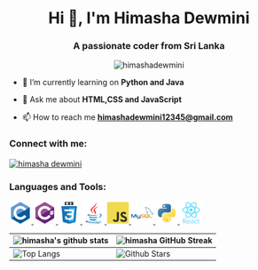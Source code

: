 <h1 align="center">Hi 👋, I'm Himasha Dewmini</h1>
<h3 align="center">A passionate coder from Sri Lanka</h3>

<p align="center"> <img src="https://komarev.com/ghpvc/?username=himashadewmini&label=Profile%20views&color=0e75b6&style=flat" alt="himashadewmini" /> </p>

- 🔭 I’m currently learning on **Python and Java**

- 💬 Ask me about **HTML,CSS and JavaScript**

- 📫 How to reach me **himashadewmini12345@gmail.com**

<h3 align="left">Connect with me:</h3>
<p align="left">
<a href="https://linkedin.com/in/himasha dewmini" target="blank"><img align="center" src="https://raw.githubusercontent.com/rahuldkjain/github-profile-readme-generator/master/src/images/icons/Social/linked-in-alt.svg" alt="himasha dewmini" height="30" width="40" /></a>
</p>

<h3 align="left">Languages and Tools:</h3>
<p align="left"> <a href="https://www.cprogramming.com/" target="_blank" rel="noreferrer"> <img src="https://raw.githubusercontent.com/devicons/devicon/master/icons/c/c-original.svg" alt="c" width="40" height="40"/> </a> <a href="https://www.w3schools.com/cs/" target="_blank" rel="noreferrer"> <img src="https://raw.githubusercontent.com/devicons/devicon/master/icons/csharp/csharp-original.svg" alt="csharp" width="40" height="40"/> </a> <a href="https://www.w3schools.com/css/" target="_blank" rel="noreferrer"> <img src="https://raw.githubusercontent.com/devicons/devicon/master/icons/css3/css3-original-wordmark.svg" alt="css3" width="40" height="40"/> </a> <a href="https://www.java.com" target="_blank" rel="noreferrer"> <img src="https://raw.githubusercontent.com/devicons/devicon/master/icons/java/java-original.svg" alt="java" width="40" height="40"/> </a> <a href="https://developer.mozilla.org/en-US/docs/Web/JavaScript" target="_blank" rel="noreferrer"> <img src="https://raw.githubusercontent.com/devicons/devicon/master/icons/javascript/javascript-original.svg" alt="javascript" width="40" height="40"/> </a> <a href="https://www.mysql.com/" target="_blank" rel="noreferrer"> <img src="https://raw.githubusercontent.com/devicons/devicon/master/icons/mysql/mysql-original-wordmark.svg" alt="mysql" width="40" height="40"/> </a> <a href="https://www.python.org" target="_blank" rel="noreferrer"> <img src="https://raw.githubusercontent.com/devicons/devicon/master/icons/python/python-original.svg" alt="python" width="40" height="40"/> </a> <a href="https://reactjs.org/" target="_blank" rel="noreferrer"> <img src="https://raw.githubusercontent.com/devicons/devicon/master/icons/react/react-original-wordmark.svg" alt="react" width="40" height="40"/> </a> </p>

| ![himasha's github stats](https://github-readme-stats.vercel.app/api?username=himashadewmini&show_icons=true&theme=tokyonight) | ![himasha GitHub Streak](https://github-readme-streak-stats.herokuapp.com/?user=himashadewmini&theme=tokyonight) |
| --- | --- |
| ![Top Langs](https://github-readme-stats.vercel.app/api/top-langs/?username=himashadewmini&theme=tokyonight) | ![Github Stars](https://github-readme-stats.vercel.app/api?username=himashadewmini&show_icons=true&locale=en&count_private=true&hide_rank=true&custom_title=My%20GitHub%20Stats&disable_animations=true&theme=tokyonight) |
